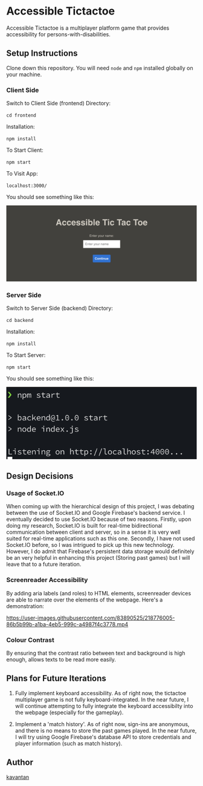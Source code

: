 # Accessible Tictactoe

Accessible Tictactoe is a multiplayer platform game that provides accessibility for persons-with-disabilities.

## Setup Instructions

Clone down this repository. You will need `node` and `npm` installed globally on your machine.

### Client Side

Switch to Client Side (frontend) Directory:

`cd frontend`

Installation:

`npm install`

To Start Client:

`npm start`

To Visit App:

`localhost:3000/`

You should see something like this:

![Ui](docs/images/Ui.png)

### Server Side

Switch to Server Side (backend) Directory:

`cd backend`

Installation:

`npm install`

To Start Server:

`npm start`

You should see something like this:

![Server](docs/images/Server.png)

## Design Decisions

### Usage of Socket.IO

When coming up with the hierarchical design of this project, I was debating between the use of Socket.IO and Google Firebase's backend service. I eventually decided to use Socket.IO because of two reasons. Firstly, upon doing my research, Socket.IO is built for real-time bidirectional communication between client and server, so in a sense it is very well suited for real-time applications such as this one. Secondly, I have not used Socket.IO before, so I was intrigued to pick up this new technology. However, I do admit that Firebase's persistent data storage would definitely be an very helpful in enhancing this project (Storing past games) but I will leave that to a future iteration.

### Screenreader Accessibility

By adding aria labels (and roles) to HTML elements, screenreader devices are able to narrate over the elements of the webpage. Here's a demonstration:

https://user-images.githubusercontent.com/83890525/218776005-86b5b99b-a1ba-4eb5-999c-a4987f4c3778.mp4

### Colour Contrast

By ensuring that the contrast ratio between text and background is high enough, allows texts to be read more easily.

## Plans for Future Iterations

1. Fully implement keyboard accessibility. As of right now, the tictactoe multiplayer game is not fully keyboard-integrated. In the near future, I will continue attempting to fully integrate the keyboard accessibilty into the webpage (especially for the gameplay).

2. Implement a 'match history'. As of right now, sign-ins are anonymous, and there is no means to store the past games played. In the near future, I will try using Google Firebase's database API to store credentials and player information (such as match history).

## Author

[kavantan](https://github.com/kavantan)
